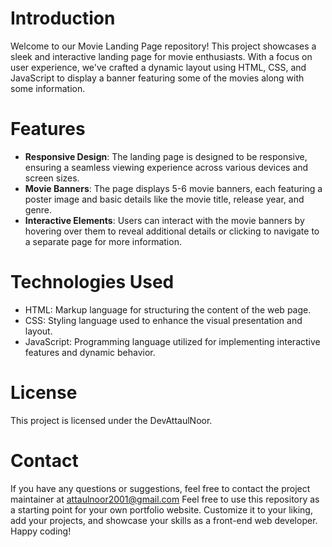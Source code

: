 # Introduction
Welcome to our Movie Landing Page repository! This project showcases a sleek and interactive landing page for movie enthusiasts. With a focus on user experience, we've crafted a dynamic layout using HTML, CSS, and JavaScript to display a banner featuring some of the movies along with some information.

# Features
- **Responsive Design**: The landing page is designed to be responsive, ensuring a seamless viewing experience across various devices and screen sizes.
- **Movie Banners**: The page displays 5-6 movie banners, each featuring a poster image and basic details like the movie title, release year, and genre.
- **Interactive Elements**: Users can interact with the movie banners by hovering over them to reveal additional details or clicking to navigate to a separate page for more information.

# Technologies Used
- HTML: Markup language for structuring the content of the web page.
- CSS: Styling language used to enhance the visual presentation and layout.
- JavaScript: Programming language utilized for implementing interactive features and dynamic behavior.

# License
This project is licensed under the DevAttaulNoor.

# Contact
If you have any questions or suggestions, feel free to contact the project maintainer at attaulnoor2001@gmail.com
Feel free to use this repository as a starting point for your own portfolio website. Customize it to your liking, add your projects, and showcase your skills as a front-end web developer. Happy coding!